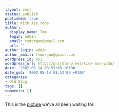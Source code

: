 ```yaml
---
layout: post
status: publish
published: true
title: Kick Ass Yoda
author:
  display_name: Tom
  login: admin
  email: tsmorgan@gmail.com
  url: ''
author_login: admin
author_email: tsmorgan@gmail.com
wordpress_id: 451
wordpress_url: http://ghijklmno.net/kick-ass-yoda/
date: '2002-05-14 08:53:09 +0100'
date_gmt: '2002-05-14 08:53:09 +0100'
categories:
- Old Blog
tags: []
comments: []
---
```

<!-- more -->
<p>This is the <a href="/images/hard_yoda.jpg" target="_blank">picture</a> we&#8217;ve all been waiting for.</p>

